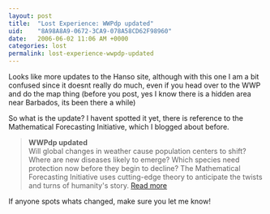 ```yaml
---
layout: post
title:  "Lost Experience: WWPdp updated"
uid:	"8A98A8A9-0672-3CA9-078A58CD62F98960"
date:   2006-06-02 11:06 AM +0000
categories: lost
permalink: lost-experience-wwpdp-updated
---
```

Looks like more updates to the Hanso site, although with this one I am a bit confused since it doesnt really do much, even if you head over to the WWP and do the map thing (before you post, yes I know there is a hidden area near Barbados, its been there a while) 

So what is the update? I havent spotted it yet, there is reference to the Mathematical Forecasting Initiative, which I blogged about before.


<blockquote>
<strong>WWPdp updated</strong>
<br/>
Will global changes in weather cause population centers to shift? Where are new diseases likely to emerge? Which species need protection now before they begin to decline? The Mathematical Forecasting Initiative uses cutting-edge theory to anticipate the twists and turns of humanity's story. <a href="http://www.thehansofoundation.org/#section=wellness">Read more</a>
</blockquote>

If anyone spots whats changed, make sure you let me know!